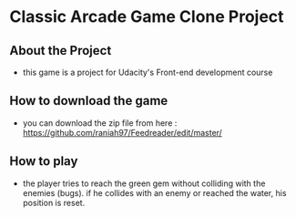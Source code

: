 # Classic Arcade Game Clone Project
## About the Project
- this game is a project for Udacity's Front-end development course


## How to download the game
- you can download the zip file from here : https://github.com/raniah97/Feedreader/edit/master/

## How to play

- the player tries to reach the green gem without colliding with the enemies (bugs). if he collides with an enemy or reached the water, his position is reset.
